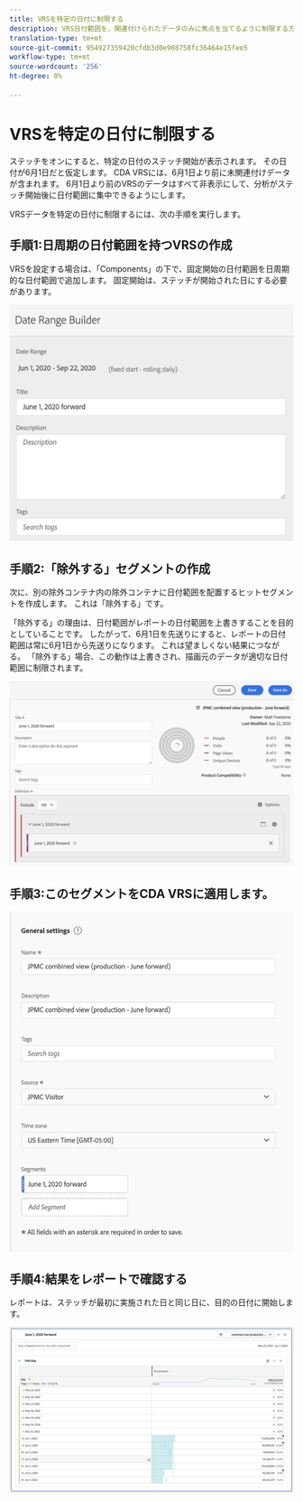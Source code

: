 ```yaml
---
title: VRSを特定の日付に制限する
description: VRS日付範囲を、関連付けられたデータのみに焦点を当てるように制限する方法を理解します。
translation-type: tm+mt
source-git-commit: 954927359420cfdb3d0e908758fc36464e15fee5
workflow-type: tm+mt
source-wordcount: '256'
ht-degree: 0%

---
```



# VRSを特定の日付に制限する

ステッチをオンにすると、特定の日付のステッチ開始が表示されます。 その日付が6月1日だと仮定します。 CDA VRSには、6月1日より前に未関連付けデータが含まれます。 6月1日より前のVRSのデータはすべて非表示にして、分析がステッチ開始後に日付範囲に集中できるようにします。

VRSデータを特定の日付に制限するには、次の手順を実行します。

## 手順1:日周期の日付範囲を持つVRSの作成

VRSを設定する場合は、「Components」の下で、固定開始の日付範囲を日周期的な日付範囲で追加します。 固定開始は、ステッチが開始された日にする必要があります。

![](assets/rolling-daily.png)

## 手順2:「除外する」セグメントの作成

次に、別の除外コンテナ内の除外コンテナに日付範囲を配置するヒットセグメントを作成します。 これは「除外する」です。

「除外する」の理由は、日付範囲がレポートの日付範囲を上書きすることを目的としていることです。 したがって、6月1日を先送りにすると、レポートの日付範囲は常に6月1日から先送りになります。 これは望ましくない結果につながる。 「除外する」場合、この動作は上書きされ、描画元のデータが適切な日付範囲に制限されます。

![](assets/exclude-exclude.png)

## 手順3:このセグメントをCDA VRSに適用します。

![](assets/apply-segment.png)

## 手順4:結果をレポートで確認する

レポートは、ステッチが最初に実施された日と同じ日に、目的の日付に開始します。

![](assets/report-limited-dates.png)